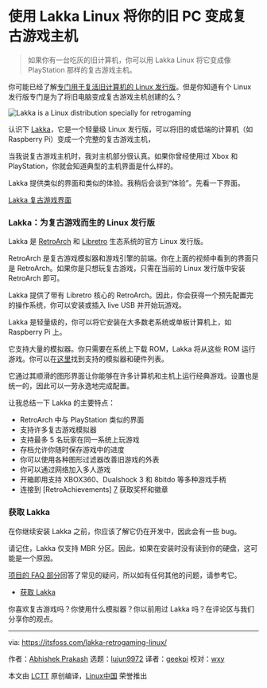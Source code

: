 使用 Lakka Linux 将你的旧 PC 变成复古游戏主机
======
> 如果你有一台吃灰的旧计算机，你可以用 Lakka Linux 将它变成像 PlayStation 那样的复古游戏主机。

你可能已经了解[专门用于复活旧计算机的 Linux 发行版][1]。但是你知道有个 Linux 发行版专门是为了将旧电脑变成复古游戏主机创建的么？

![Lakka is a Linux distribution specially for retrogaming][2]

认识下 [Lakka][3]，它是一个轻量级 Linux 发行版，可以将旧的或低端的计算机（如 Raspberry Pi）变成一个完整的复古游戏主机，

当我说复古游戏主机时，我对主机部分很认真。如果你曾经使用过 Xbox 和 PlayStation，你就会知道典型的主机界面是什么样的。

Lakka 提供类似的界面和类似的体验。我稍后会谈到“体验”。先看一下界面。

[Lakka 复古游戏界面](https://itsfoss.com/wp-content/uploads/2018/10/lakka-linux-gaming-console.webm)

### Lakka：为复古游戏而生的 Linux 发行版

Lakka 是 [RetroArch][4] 和 [Libretro][5] 生态系统的官方 Linux 发行版。

RetroArch 是复古游戏模拟器和游戏引擎的前端。你在上面的视频中看到的界面只是 RetroArch。如果你是只想玩复古游戏，只需在当前的 Linux 发行版中安装 RetroArch 即可。

Lakka 提供了带有 Libretro 核心的 RetroArch。因此，你会获得一个预先配置完的操作系统，你可以安装或插入 live USB 并开始玩游戏。

Lakka 是轻量级的，你可以将它安装在大多数老系统或单板计算机上，如 Raspberry Pi 上。

它支持大量的模拟器。你只需要在系统上下载 ROM，Lakka 将从这些 ROM 运行游戏。你可以在[这里][6]找到支持的模拟器和硬件列表。

它通过其顺滑的图形界面让你能够在许多计算机和主机上运行经典游戏。设置也是统一的，因此可以一劳永逸地完成配置。

让我总结一下 Lakka 的主要特点：

* RetroArch 中与 PlayStation 类似的界面
* 支持许多复古游戏模拟器
* 支持最多 5 名玩家在同一系统上玩游戏
* 存档允许你随时保存游戏中的进度
* 你可以使用各种图形过滤器改善旧游戏的外表
* 你可以通过网络加入多人游戏
* 开箱即用支持 XBOX360、Dualshock 3 和 8bitdo 等多种游戏手柄
* 连接到 [RetroAchievements] [7] 获取奖杯和徽章

### 获取 Lakka

在你继续安装 Lakka 之前，你应该了解它仍在开发中，因此会有一些 bug。

请记住，Lakka 仅支持 MBR 分区。因此，如果在安装时没有读到你的硬盘，这可能是一个原因。

[项目的 FAQ 部分][8]回答了常见的疑问，所以如有任何其他的问题，请参考它。

- [获取 Lakka][9]

你喜欢复古游戏吗？你使用什么模拟器？你以前用过 Lakka 吗？在评论区与我们分享你的观点。

--------------------------------------------------------------------------------

via: https://itsfoss.com/lakka-retrogaming-linux/

作者：[Abhishek Prakash][a]
选题：[lujun9972][b]
译者：[geekpi](https://github.com/geekpi)
校对：[wxy](https://github.com/wxy)

本文由 [LCTT](https://github.com/LCTT/TranslateProject) 原创编译，[Linux中国](https://linux.cn/) 荣誉推出

[a]: https://itsfoss.com/author/abhishek/
[b]: https://github.com/lujun9972
[1]: https://itsfoss.com/lightweight-linux-beginners/
[2]: https://4bds6hergc-flywheel.netdna-ssl.com/wp-content/uploads/2018/10/lakka-retrogaming-linux.jpeg
[3]: http://www.lakka.tv/
[4]: https://www.retroarch.com/
[5]: https://www.libretro.com/
[6]: http://www.lakka.tv/powerful/
[7]: https://retroachievements.org/
[8]: http://www.lakka.tv/doc/FAQ/
[9]: http://www.lakka.tv/disclaimer/
